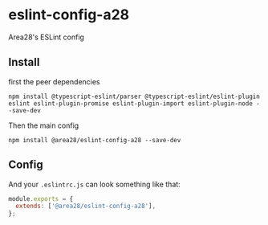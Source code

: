 # eslint-config-a28

Area28's ESLint config

## Install

first the peer dependencies

`npm install @typescript-eslint/parser @typescript-eslint/eslint-plugin eslint eslint-plugin-promise eslint-plugin-import eslint-plugin-node --save-dev`


Then the main config

`npm install @area28/eslint-config-a28 --save-dev`


## Config

And your `.eslintrc.js` can look something like that:

```js
module.exports = {
  extends: ['@area28/eslint-config-a28'],
};
```
